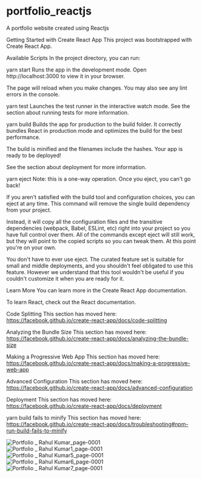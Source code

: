 # portfolio_reactjs

A portfolio website created using Reactjs

Getting Started with Create React App
This project was bootstrapped with Create React App.

Available Scripts
In the project directory, you can run:

yarn start
Runs the app in the development mode.
Open http://localhost:3000 to view it in your browser.

The page will reload when you make changes.
You may also see any lint errors in the console.

yarn test
Launches the test runner in the interactive watch mode.
See the section about running tests for more information.

yarn build
Builds the app for production to the build folder.
It correctly bundles React in production mode and optimizes the build for the best performance.

The build is minified and the filenames include the hashes.
Your app is ready to be deployed!

See the section about deployment for more information.

yarn eject
Note: this is a one-way operation. Once you eject, you can't go back!

If you aren't satisfied with the build tool and configuration choices, you can eject at any time. This command will remove the single build dependency from your project.

Instead, it will copy all the configuration files and the transitive dependencies (webpack, Babel, ESLint, etc) right into your project so you have full control over them. All of the commands except eject will still work, but they will point to the copied scripts so you can tweak them. At this point you're on your own.

You don't have to ever use eject. The curated feature set is suitable for small and middle deployments, and you shouldn't feel obligated to use this feature. However we understand that this tool wouldn't be useful if you couldn't customize it when you are ready for it.

Learn More
You can learn more in the Create React App documentation.

To learn React, check out the React documentation.

Code Splitting
This section has moved here: https://facebook.github.io/create-react-app/docs/code-splitting

Analyzing the Bundle Size
This section has moved here: https://facebook.github.io/create-react-app/docs/analyzing-the-bundle-size

Making a Progressive Web App
This section has moved here: https://facebook.github.io/create-react-app/docs/making-a-progressive-web-app

Advanced Configuration
This section has moved here: https://facebook.github.io/create-react-app/docs/advanced-configuration

Deployment
This section has moved here: https://facebook.github.io/create-react-app/docs/deployment

yarn build fails to minify
This section has moved here: https://facebook.github.io/create-react-app/docs/troubleshooting#npm-run-build-fails-to-minify

![Portfolio _ Rahul Kumar_page-0001](https://user-images.githubusercontent.com/78400704/165944927-5053edd4-387a-41e8-90d5-a4d4f3a5805a.jpg)
![Portfolio _ Rahul Kumar1_page-0001](https://user-images.githubusercontent.com/78400704/165944983-83852372-7f89-44ec-9bbe-48d8c8b73c15.jpg)
![Portfolio _ Rahul Kumar5_page-0001](https://user-images.githubusercontent.com/78400704/165944991-0e98db58-b73a-4079-b33e-f6fd4b8fdc51.jpg)
![Portfolio _ Rahul Kumar6_page-0001](https://user-images.githubusercontent.com/78400704/165945002-67bf903b-3db4-4462-a046-0cf2f74963b7.jpg)
![Portfolio _ Rahul Kumar7_page-0001](https://user-images.githubusercontent.com/78400704/165945012-8142176a-3082-4111-b3a4-2d266ea04728.jpg)
